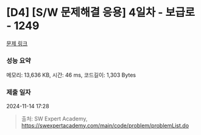 # [D4] [S/W 문제해결 응용] 4일차 - 보급로 - 1249 

[문제 링크](https://swexpertacademy.com/main/code/problem/problemDetail.do?contestProbId=AV15QRX6APsCFAYD) 

### 성능 요약

메모리: 13,636 KB, 시간: 46 ms, 코드길이: 1,303 Bytes

### 제출 일자

2024-11-14 17:28



> 출처: SW Expert Academy, https://swexpertacademy.com/main/code/problem/problemList.do